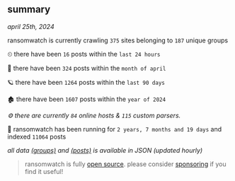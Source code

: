 
## summary
_april 25th, 2024_

ransomwatch is currently crawling `375` sites belonging to `187` unique groups

⏲ there have been `16` posts within the `last 24 hours`

🦈 there have been `324` posts within the `month of april`

🪐 there have been `1264` posts within the `last 90 days`

🏚 there have been `1607` posts within the `year of 2024`

_⚙️ there are currently `84` online hosts & `115` custom parsers._

🦕 ransomwatch has been running for `2 years, 7 months and 19 days` and indexed `11064` posts

_all data  [(groups)](http://ransomwhat.telemetry.ltd/groups) and [(posts)](http://ransomwhat.telemetry.ltd/posts) is available in JSON (updated hourly)_

> ransomwatch is fully [open source](https://github.com/joshhighet/ransomwatch#ransomwatch--). please consider [sponsoring](https://github.com/sponsors/joshhighet) if you find it useful!
